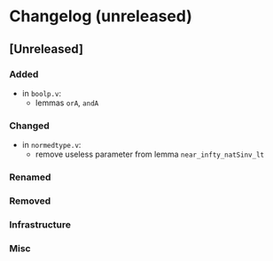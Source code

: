 # Changelog (unreleased)

## [Unreleased]

### Added

- in `boolp.v`:
  + lemmas `orA`, `andA`

### Changed

- in `normedtype.v`:
  + remove useless parameter from lemma `near_infty_natSinv_lt`

### Renamed

### Removed

### Infrastructure

### Misc
